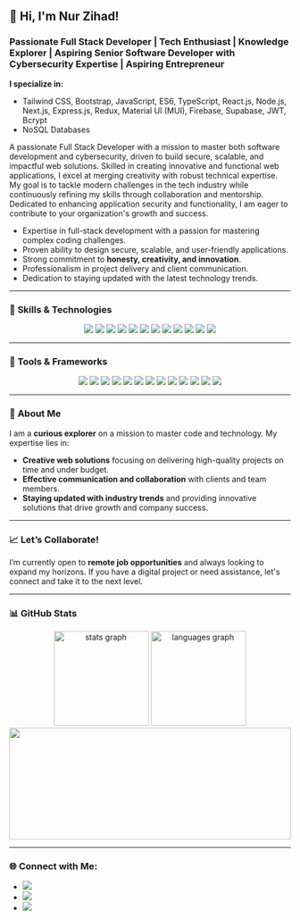 ## 👋 Hi, I'm **Nur Zihad!**

### Passionate Full Stack Developer | Tech Enthusiast | Knowledge Explorer | Aspiring Senior Software Developer with Cybersecurity Expertise | Aspiring Entrepreneur

**I specialize in:**
- Tailwind CSS, Bootstrap, JavaScript, ES6, TypeScript, React.js, Node.js, Next.js, Express.js, Redux, Material UI (MUI), Firebase, Supabase, JWT, Bcrypt
- NoSQL Databases

A passionate Full Stack Developer with a mission to master both software development and cybersecurity, driven to build secure, scalable, and impactful web solutions. Skilled in creating innovative and functional web applications, I excel at merging creativity with robust technical expertise. My goal is to tackle modern challenges in the tech industry while continuously refining my skills through collaboration and mentorship. Dedicated to enhancing application security and functionality, I am eager to contribute to your organization's growth and success.
  
- Expertise in full-stack development with a passion for mastering complex coding challenges.  
- Proven ability to design secure, scalable, and user-friendly applications.  
- Strong commitment to **honesty, creativity, and innovation**.  
- Professionalism in project delivery and client communication.  
- Dedication to staying updated with the latest technology trends.

---

### 🚀 **Skills & Technologies**

<div align="center"> 
    <img src="https://img.shields.io/badge/JavaScript-F7DF1E?style=for-the-badge&logo=javascript&logoColor=black" />
    <img src="https://img.shields.io/badge/TypeScript-3178C6?style=for-the-badge&logo=typescript&logoColor=white" />
    <img src="https://img.shields.io/badge/React-61DAFB?style=for-the-badge&logo=react&logoColor=black" />
    <img src="https://img.shields.io/badge/Redux-764ABC?style=for-the-badge&logo=redux&logoColor=white" />
    <img src="https://img.shields.io/badge/Node.js-339933?style=for-the-badge&logo=node.js&logoColor=white" />
    <img src="https://img.shields.io/badge/Express.js-000000?style=for-the-badge&logo=express&logoColor=white" />
    <img src="https://img.shields.io/badge/Next.js-000000?style=for-the-badge&logo=next.js&logoColor=white" />
    <img src="https://img.shields.io/badge/Tailwind%20CSS-38B2AC?style=for-the-badge&logo=tailwind-css&logoColor=white" />
    <img src="https://img.shields.io/badge/Material%20UI-007FFF?style=for-the-badge&logo=mui&logoColor=white" />
    <img src="https://img.shields.io/badge/NoSQL-232F3E?style=for-the-badge&logo=nosql&logoColor=white" />
    <img src="https://img.shields.io/badge/JWT-000000?style=for-the-badge&logo=json-web-tokens&logoColor=white" />
    <img src="https://img.shields.io/badge/Bcrypt-E34F26?style=for-the-badge&logo=undefined&logoColor=white" />
</div>

---

### 🔧 **Tools & Frameworks**

<div align="center">
    <img src="https://img.shields.io/badge/GitHub-181717?style=for-the-badge&logo=github&logoColor=white" />
    <img src="https://img.shields.io/badge/Framer%20Motion-0055FF?style=for-the-badge&logo=framer&logoColor=white" />
    <img src="https://img.shields.io/badge/Magic%20UI-blue?style=for-the-badge&logo=magic-the-gathering&logoColor=white" />
    <img src="https://img.shields.io/badge/Ancestor%20UI-purple?style=for-the-badge&logo=matrix&logoColor=white" />
    <img src="https://img.shields.io/badge/React%20Hook%20Form-E34F26?style=for-the-badge&logo=react-hook-form&logoColor=white" />
    <img src="https://img.shields.io/badge/Swiper.js-6332F6?style=for-the-badge&logo=swiper&logoColor=white" />
    <img src="https://img.shields.io/badge/Chart.js-FF6384?style=for-the-badge&logo=chartdotjs&logoColor=white" />
    <img src="https://img.shields.io/badge/Firebase-FFCA28?style=for-the-badge&logo=firebase&logoColor=black" />
    <img src="https://img.shields.io/badge/OAuth-3A3A3A?style=for-the-badge&logo=oauth&logoColor=white" />
    <img src="https://img.shields.io/badge/React%20Icons-61DAFB?style=for-the-badge&logo=react&logoColor=black" />
    <img src="https://img.shields.io/badge/Sonner%20Toast-FF5630?style=for-the-badge&logo=chakraui&logoColor=white" />
    <img src="https://img.shields.io/badge/Vercel-000000?style=for-the-badge&logo=vercel&logoColor=white" />
    <img src="https://img.shields.io/badge/Lottie-000000?style=for-the-badge&logo=airbnb&logoColor=white" />
</div>

---

### 🌟 **About Me**

I am a **curious explorer** on a mission to master code and technology. My expertise lies in:
- **Creative web solutions** focusing on delivering high-quality projects on time and under budget.
- **Effective communication and collaboration** with clients and team members.
- **Staying updated with industry trends** and providing innovative solutions that drive growth and company success.

---

### 📈 **Let’s Collaborate!**

I’m currently open to **remote job opportunities** and always looking to expand my horizons. If you have a digital project or need assistance, let's connect and take it to the next level.

---

### 📊 **GitHub Stats**

<div align="center">
  <img src="https://github-readme-stats.vercel.app/api?username=Zihadx&hide_title=false&hide_rank=false&show_icons=true&include_all_commits=true&count_private=true&disable_animations=false&theme=neon&locale=en&hide_border=false&order=1" height="170" alt="stats graph" />
  <img src="https://github-readme-stats.vercel.app/api/top-langs?username=Zihadx&locale=en&hide_title=false&layout=compact&card_width=320&langs_count=5&theme=neon&hide_border=false&order=2" height="170" alt="languages graph" />
</div>

<div align="center">
  <img src="https://github-readme-streak-stats.herokuapp.com/?user=Zihadx&theme=neon" style="width: 100%; height: 200px; object-fit: cover;" />
</div>

---

### 🌐 **Connect with Me:**


- <a href="https://nzihad.netlify.app" target="_blank"><img src="https://img.shields.io/badge/Portfolio-%23005ab2.svg?style=for-the-badge&logo=font-awesome&logoColor=white" /></a>
- <a href="https://www.linkedin.com/in/nur-zihad" target="_blank"><img src="https://img.shields.io/badge/LinkedIn-%230077B5.svg?style=for-the-badge&logo=linkedin&logoColor=white" /></a>
- <a href="mailto:nurzihad.info@gmail.com" target="_blank"><img src="https://img.shields.io/badge/Email-%23dd4c41.svg?style=for-the-badge&logo=gmail&logoColor=white" /></a>

